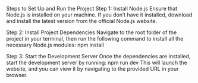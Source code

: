 Steps to Set Up and Run the Project
Step 1: Install Node.js
Ensure that Node.js is installed on your machine. If you don’t have it installed, download and install the latest version from the official Node.js website.

Step 2: Install Project Dependencies
Navigate to the root folder of the project in your terminal, then run the following command to install all the necessary Node.js modules: npm install

Step 3: Start the Development Server
Once the dependencies are installed, start the development server by running: npm run dev
This will launch the website, and you can view it by navigating to the provided URL in your browser.
